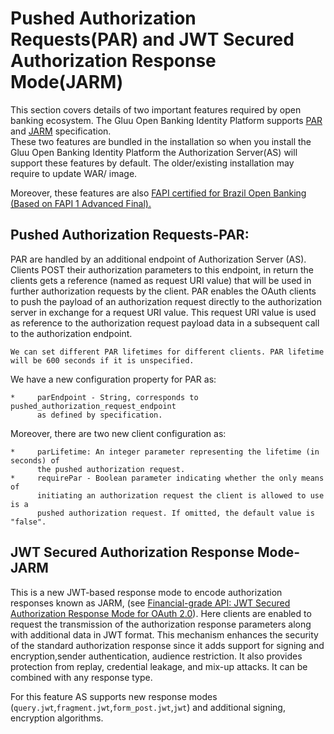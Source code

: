 # Pushed Authorization Requests(PAR) and JWT Secured Authorization Response Mode(JARM)
This section covers details of two important features required by open banking ecosystem. The Gluu Open Banking Identity Platform 
supports [PAR](https://datatracker.ietf.org/doc/html/draft-ietf-oauth-par-07) and [JARM](https://openid.net/specs/openid-financial-api-jarm-ID1.html) specification.  
These two features are bundled in the installation so when you install the Gluu Open Banking Identity Platform the Authorization 
Server(AS) will support these features by default. The older/existing installation may require to update WAR/ image. 

Moreover, these features are also [FAPI certified for Brazil Open Banking (Based on FAPI 1 Advanced Final).](https://openid.net/certification/#FAPI_OPs)

## Pushed Authorization Requests-PAR:
PAR are handled by an additional endpoint of Authorization Server (AS). Clients POST their authorization parameters to this endpoint, 
in return the clients gets a reference (named as request URI value) that will be used in further authorization requests by the client. 
PAR enables the OAuth clients to push the payload of an authorization request directly to the authorization server in exchange for a 
request URI value. This request URI value is used as reference to the authorization request payload data in a subsequent call to the 
authorization endpoint.

    We can set different PAR lifetimes for different clients. PAR lifetime will be 600 seconds if it is unspecified.

We have a new configuration property for PAR as:

    *     parEndpoint - String, corresponds to pushed_authorization_request_endpoint 
          as defined by specification.

Moreover, there are two new client configuration as:

    *     parLifetime: An integer parameter representing the lifetime (in seconds) of 
          the pushed authorization request. 
    *     requirePar - Boolean parameter indicating whether the only means of 
          initiating an authorization request the client is allowed to use is a 
          pushed authorization request. If omitted, the default value is "false".

## JWT Secured Authorization Response Mode-JARM
   
This is a new JWT-based response mode to encode authorization responses known as JARM, (see [Financial-grade API: JWT Secured Authorization Response Mode for OAuth 2.0](https://openid.net/specs/openid-financial-api-jarm-ID1.html)). 
Here clients are enabled to request the transmission of the authorization response parameters along with additional data in JWT format. 
This mechanism enhances the security of the standard authorization response since it adds support for signing and encryption,sender authentication, 
audience restriction. It also provides protection from replay, credential leakage, and mix-up attacks. It can be combined with any response type.

For this feature AS supports new response modes (`query.jwt`,`fragment.jwt`,`form_post.jwt`,`jwt`) and additional signing, encryption algorithms. 
